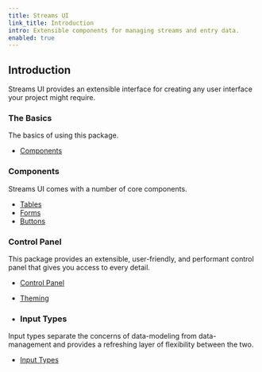 ```yaml
---
title: Streams UI
link_title: Introduction
intro: Extensible components for managing streams and entry data.
enabled: true
---
```


## Introduction

Streams UI provides an extensible interface for creating any user interface your project might require.


### The Basics

The basics of using this package.

- [Components](components)
 

### Components

Streams UI comes with a number of core components.

- [Tables](tables)
- [Forms](forms)
- [Buttons](buttons)

### Control Panel

This package provides an extensible, user-friendly, and performant control panel that gives you access to every detail.

- [Control Panel](cp)
- [Theming](theming)
  

- ### Input Types

Input types separate the concerns of data-modeling from data-management and provides a refreshing layer of flexibility between the two.

- [Input Types](inputs)
